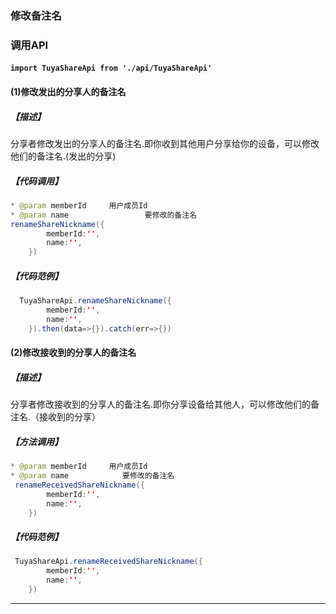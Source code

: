 ### 修改备注名
### 调用API
#### `import TuyaShareApi from './api/TuyaShareApi'`


#### (1)修改发出的分享人的备注名

##### 【描述】

分享者修改发出的分享人的备注名.即你收到其他用户分享给你的设备，可以修改他们的备注名.(发出的分享)

##### 【代码调用】

```java
* @param memberId     用户成员Id 
* @param name   			  要修改的备注名
renameShareNickname({
		memberId:'',
		name:'',
	})
```

##### 【代码范例】

```java
  TuyaShareApi.renameShareNickname({
		memberId:'',
		name:'',
	}).then(data=>{}).catch(err=>{})
```

#### (2)修改接收到的分享人的备注名

##### 【描述】

分享者修改接收到的分享人的备注名.即你分享设备给其他人，可以修改他们的备注名.（接收到的分享）

##### 【方法调用】

```java
* @param memberId     用户成员Id 
* @param name    		 要修改的备注名 
 renameReceivedShareNickname({
		memberId:'',
		name:'',
	})
```

##### 【代码范例】

```java
 TuyaShareApi.renameReceivedShareNickname({
		memberId:'',
		name:'',
	})
```

------

## 